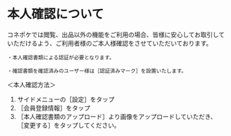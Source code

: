 # 本人確認について  
  
コネポケでは閲覧、出品以外の機能をご利用の場合、皆様に安心してお取引していただけるよう、ご利用者様のご本人様確認をさせていただいております。

    ・本人確認書類による認証が必要となります。

    ・確認書類を確認済みのユーザー様は［認証済みマーク］を設置いたします。

＜本人確認方法＞  

1. サイドメニューの［設定］をタップ
1. ［会員登録情報］をタップ  
1. ［本人確認書類のアップロード］より画像をアップロードしていただき、［変更する］をタップしてください。